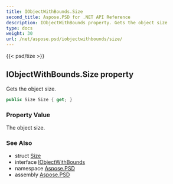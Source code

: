 ```yaml
---
title: IObjectWithBounds.Size
second_title: Aspose.PSD for .NET API Reference
description: IObjectWithBounds property. Gets the object size
type: docs
weight: 30
url: /net/aspose.psd/iobjectwithbounds/size/
---
```

{{< psd/tize >}}
## IObjectWithBounds.Size property

Gets the object size.

```csharp
public Size Size { get; }
```

### Property Value

The object size.

### See Also

* struct [Size](../../size/)
* interface [IObjectWithBounds](../)
* namespace [Aspose.PSD](../../iobjectwithbounds/)
* assembly [Aspose.PSD](../../../)


